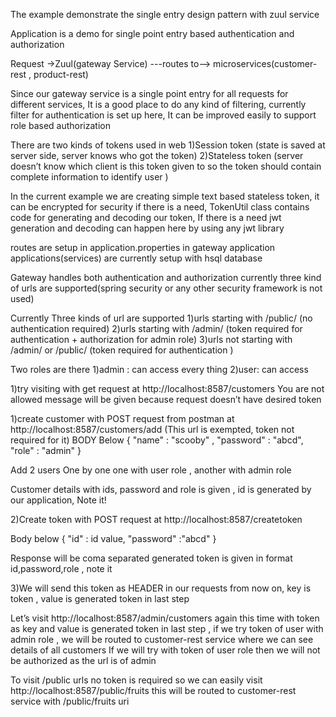 The example demonstrate the single entry design pattern with zuul service


Application is a demo for single point entry based authentication and authorization


Request ->Zuul(gateway Service) ---routes to--> microservices(customer-rest , product-rest) 

Since our gateway service is a single point entry for all requests for different services, It is a good place to do any kind of filtering, currently filter for authentication is set up here, It can be improved easily to support role based authorization  

There are two kinds of tokens used in web 
1)Session token (state is saved at server side, server knows who got the token) 
2)Stateless token (server doesn’t know which client is this token given to so the token should contain complete information to identify user ) 

In the current example we are creating simple text based stateless token, it can be encrypted for security if there is a need, TokenUtil class contains code for generating and decoding our token, If there is a need jwt generation and decoding can happen here by using any jwt library  


routes are setup in application.properties in gateway application
applications(services) are currently setup with hsql database

Gateway handles both authentication and authorization currently three kind of urls are supported(spring security or any other security framework is not used)

Currently Three kinds of url are supported
1)urls starting with /public/ (no authentication required)
2)urls starting with /admin/  (token required for authentication + authorization for admin role)
3)urls not starting with /admin/ or /public/ (token required for authentication )

Two roles are there
1)admin : can access every thing
2)user: can access 

1)try visiting with get request at http://localhost:8587/customers 
You are not allowed message will be given because request doesn’t have desired token

1)create customer with POST request from postman at  http://localhost:8587/customers/add (This url is exempted, token not required for it)
BODY Below
{
	"name" : "scooby"  ,
	"password" : "abcd",
  "role" : "admin"
} 

Add 2 users One by one one with user role , another with admin role

Customer details with ids, password and role is given ,  id is generated by our application, Note it!

2)Create token with POST request at  http://localhost:8587/createtoken
 
Body below
{
	"id" : id value,
	"password" :"abcd"
}

Response will be coma separated generated token is given in format id,password,role , note it

3)We will send this token as HEADER in our requests from now on, key is token , value is generated token in last step
 
Let’s visit http://localhost:8587/admin/customers again this time with token as key and  value is generated token in last step , if we try token of user with admin role , we will be routed to customer-rest service where we can see details of all customers 
If we will try with token of user role then we will not be authorized as the url is of admin 

To visit /public urls no token is required so we can easily visit http://localhost:8587/public/fruits this will be routed to customer-rest service with /public/fruits uri 




